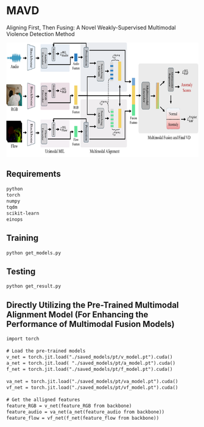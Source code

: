 # MAVD
 Aligning First, Then Fusing: A Novel Weakly-Supervised Multimodal Violence Detection Method


 <p align="center">
    <img src=img.png width="800" height="300"/>
</p>


## Requirements  

    python
    torch
    numpy
    tqdm
    scikit-learn
    einops


## Training

    python get_models.py 

## Testing

    python get_result.py

## Directly Utilizing the Pre-Trained Multimodal Alignment Model (For Enhancing the Performance of Multimodal Fusion Models)

    import torch

    # Load the pre-trained models
    v_net = torch.jit.load("./saved_models/pt/v_model.pt").cuda()
    a_net = torch.jit.load( "./saved_models/pt/a_model.pt").cuda()
    f_net = torch.jit.load("./saved_models/pt/f_model.pt").cuda()

    va_net = torch.jit.load("./saved_models/pt/va_model.pt").cuda()
    vf_net = torch.jit.load("./saved_models/pt/vf_model.pt").cuda()

    # Get the alligned features
    feature_RGB = v_net(feature_RGB from backbone)
    feature_audio = va_net(a_net(feature_audio from backbone))
    feature_flow = vf_net(f_net(feature_flow from backbone))
